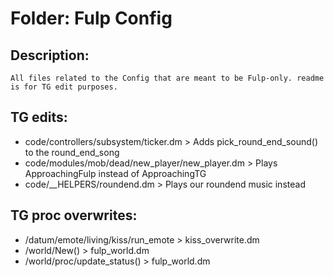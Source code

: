 # Folder: Fulp Config

## Description:

	All files related to the Config that are meant to be Fulp-only. readme is for TG edit purposes.

## TG edits:

- code/controllers/subsystem/ticker.dm > Adds pick_round_end_sound() to the round_end_song
- code/modules/mob/dead/new_player/new_player.dm > Plays ApproachingFulp instead of ApproachingTG
- code/__HELPERS/roundend.dm > Plays our roundend music instead

## TG proc overwrites:

- /datum/emote/living/kiss/run_emote > kiss_overwrite.dm
- /world/New() > fulp_world.dm
- /world/proc/update_status() > fulp_world.dm
